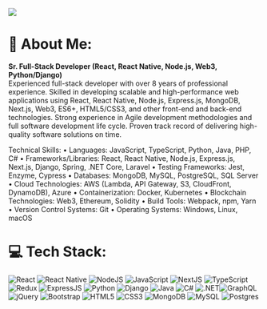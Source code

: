 [![](https://visitcount.itsvg.in/api?id=venus617&icon=0&color=0)](https://visitcount.itsvg.in)

# 💫 About Me: 
**Sr. Full-Stack Developer (React, React Native, Node.js, Web3, Python/Django)**<br>
Experienced full-stack developer with over 8 years of professional experience. Skilled in developing scalable and high-performance web applications using React, React Native, Node.js, Express.js, MongoDB, Next.js, Web3, ES6+, HTML5/CSS3, and other front-end and back-end technologies. Strong experience in Agile development methodologies and full software development life cycle. Proven track record of delivering high-quality software solutions on time.

Technical Skills:
• Languages: JavaScript, TypeScript, Python, Java, PHP, C#
• Frameworks/Libraries: React, React Native, Node.js, Express.js, Next.js, Django, Spring, .NET Core, Laravel
• Testing Frameworks: Jest, Enzyme, Cypress
• Databases: MongoDB, MySQL, PostgreSQL, SQL Server
• Cloud Technologies: AWS (Lambda, API Gateway, S3, CloudFront, DynamoDB), Azure
• Containerization: Docker, Kubernetes
• Blockchain Technologies: Web3, Ethereum, Solidity
• Build Tools: Webpack, npm, Yarn
• Version Control Systems: Git
• Operating Systems: Windows, Linux, macOS



# 💻 Tech Stack:
![React](https://img.shields.io/badge/React-%2320232a.svg?style=flat&logo=react&logoColor=%2361DAFB) ![React Native](https://img.shields.io/badge/ReactNative-%2320232a.svg?style=flat&logo=reactnative&logoColor=%2361DAFB) ![NodeJS](https://img.shields.io/badge/NodeJS-%23E0234E.svg?style=flat&logo=nodejs&logoColor=white) ![JavaScript](https://img.shields.io/badge/JavaScript-%23E0234E.svg?style=flat&logo=javascript&logoColor=white)  ![NextJS](https://img.shields.io/badge/NextJS-%23E0234E.svg?style=flat&logo=nextjs&logoColor=white) ![TypeScript](https://img.shields.io/badge/TypeScript-%23007ACC.svg?style=flat&logo=typescript&logoColor=white) ![Redux](https://img.shields.io/badge/Redux-%23593d88.svg?style=flat&logo=redux&logoColor=white) ![ExpressJS](https://img.shields.io/badge/ExpressJS-%23E0234E.svg?style=flat&logo=expressjs&logoColor=white) ![Python](https://img.shields.io/badge/Python-%23E0234E.svg?style=flat&logo=python&logoColor=white) ![Django](https://img.shields.io/badge/Django-%23E0234E.svg?style=flat&logo=django&logoColor=white) ![Java](https://img.shields.io/badge/Java-%23E0234E.svg?style=flat&logo=java&logoColor=white) ![C#](https://img.shields.io/badge/C#-%23E0234E.svg?style=flat&logo=c#&logoColor=white) ![.NET](https://img.shields.io/badge/.NET-%23E0234E.svg?style=flat&logo=.net&logoColor=white)![GraphQL](https://img.shields.io/badge/GraphQL-%23E0234E.svg?style=flat&logo=graphql&logoColor=white) ![jQuery](https://img.shields.io/badge/jQuery-%23E0234E.svg?style=flat&logo=jquery&logoColor=white) ![Bootstrap](https://img.shields.io/badge/bootstrap-%23323330.svg?style=flat&logo=bootstrap&logoColor=%23F7DF1E) ![HTML5](https://img.shields.io/badge/HTML5-%23E34F26.svg?style=flat&logo=html5&logoColor=white) ![CSS3](https://img.shields.io/badge/CSS3-%231572B6.svg?style=flat&logo=css3&logoColor=white) ![MongoDB](https://img.shields.io/badge/MongoDB-%234ea94b.svg?style=flat&logo=mongodb&logoColor=white) ![MySQL](https://img.shields.io/badge/MySQL-%2300f.svg?style=flat&logo=mysql&logoColor=white) ![Postgres](https://img.shields.io/badge/Postgres-%23316192.svg?style=flat&logo=postgresql&logoColor=white)

<!-- Proudly created with GPRM ( https://gprm.itsvg.in ) -->
